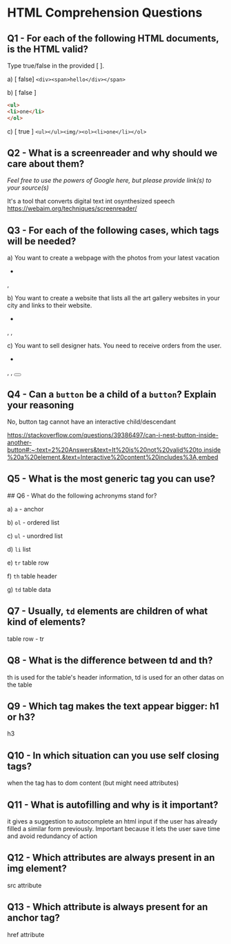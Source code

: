 # HTML Comprehension Questions

## Q1 - For each of the following HTML documents, is the HTML valid?

Type true/false in the provided [ ].

a) [ false] `<div><span>hello</div></span>`

b) [ false ]

```html
<ul>
<li>one</li>
</ol>
```

c) [ true ] `<ul></ul><img/><ol><li>one</li></ol>`

## Q2 - What is a screenreader and why should we care about them?

_Feel free to use the powers of Google here, but please provide link(s) to your source(s)_

It's a tool that converts digital text int osynthesized speech
 https://webaim.org/techniques/screenreader/

## Q3 - For each of the following cases, which tags will be needed?

a) You want to create a webpage with the photos from your latest vacation
<ul><li></li></ul>, <img src="">

b) You want to create a website that lists all the art gallery websites in your city and links to their website.
<ul><li></li></ul>, <img src="">, <a href=""></a>

c) You want to sell designer hats. You need to receive orders from the user.
<ul><li></li></ul>, <img src="">, <a href=""></a> <button></button>

## Q4 - Can a `button` be a child of a `button`? Explain your reasoning
No, button tag cannot have an interactive child/descendant

https://stackoverflow.com/questions/39386497/can-i-nest-button-inside-another-button#:~:text=2%20Answers&text=It%20is%20not%20valid%20to,inside%20a%20element.&text=Interactive%20content%20includes%3A,embed

## Q5 - What is the most generic tag you can use?
<div></div>
## Q6 - What do the following achronyms stand for?

a) `a` - anchor

b) `ol` - ordered list

c) `ul` - unordred list

d) `li` list

e) `tr` table row

f) `th` table header

g) `td` table data 

## Q7 - Usually, `td` elements are children of what kind of elements?
table row - tr

## Q8 - What is the difference between td and th?
th is used for the table's header information, td is used for an other datas on the table 

## Q9 - Which tag makes the text appear bigger: h1 or h3?
h3

## Q10 - In which situation can you use self closing tags?
when the tag has to dom content (but might need attributes)

## Q11 - What is autofilling and why is it important?
it gives a suggestion to autocomplete an html input if the user has already filled a similar form previously. Important because it lets the user save time and avoid redundancy of action 
## Q12 - Which attributes are always present in an img element?
src attribute

## Q13 - Which attribute is always present for an anchor tag?
href attribute

